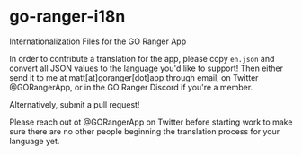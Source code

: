 # go-ranger-i18n
Internationalization Files for the GO Ranger App

In order to contribute a translation for the app, please copy `en.json` and convert all JSON values to the language you'd like to support! Then either send it to me at matt[at]goranger[dot]app through email, on Twitter @GORangerApp, or in the GO Ranger Discord if you're a member.

Alternatively, submit a pull request!

Please reach out ot @GORangerApp on Twitter before starting work to make sure there are no other people beginning the translation process for your language yet.
